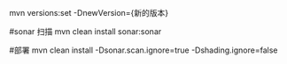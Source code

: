 mvn versions:set -DnewVersion={新的版本}



#sonar 扫描
mvn clean install sonar:sonar

#部署
mvn clean install -Dsonar.scan.ignore=true -Dshading.ignore=false
